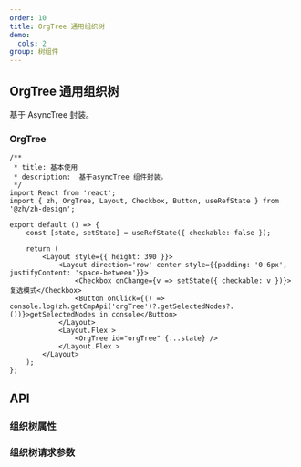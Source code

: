 ```yaml
---
order: 10
title: OrgTree 通用组织树
demo:
  cols: 2
group: 树组件
---
```


## OrgTree 通用组织树

基于 AsyncTree 封装。

### OrgTree

```tsx
/**
 * title: 基本使用
 * description:  基于asyncTree 组件封装。
 */
import React from 'react';
import { zh, OrgTree, Layout, Checkbox, Button, useRefState } from '@zh/zh-design';

export default () => {
    const [state, setState] = useRefState({ checkable: false });

    return (
        <Layout style={{ height: 390 }}>
            <Layout direction='row' center style={{padding: '0 6px', justifyContent: 'space-between'}}>
                <Checkbox onChange={v => setState({ checkable: v })}>复选模式</Checkbox>
                <Button onClick={() => console.log(zh.getCmpApi('orgTree')?.getSelectedNodes?.())}>getSelectedNodes in console</Button>
            </Layout>
            <Layout.Flex >
                <OrgTree id="orgTree" {...state} />
            </Layout.Flex >
        </Layout>
    );
};
```

## API

### 组织树属性

<API id="OrgTree"></API>

### 组织树请求参数

<API id="OrgTreeParam"></API>
